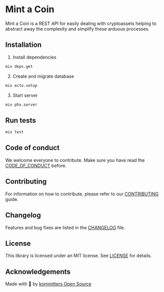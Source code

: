 # Mint a Coin

Mint a Coin is a REST API for easily dealing with cryptoassets helping to abstract away the complexity and simplify these arduous processes.


## Installation

1. Install dependencies
```bash
mix deps.get
```

2. Create and migrate database
```bash
mix ecto.setup
```

3. Start server
```bash
mix phx.server
```


## Run tests

```bash
mix test
```


## Code of conduct
We welcome everyone to contribute. Make sure you have read the [CODE_OF_CONDUCT][coc] before.

## Contributing
For information on how to contribute, please refer to our [CONTRIBUTING][contributing] guide.

## Changelog
Features and bug fixes are listed in the [CHANGELOG][changelog] file.

## License
This library is licensed under an MIT license. See [LICENSE][license] for details.

## Acknowledgements
Made with 💙 by [kommitters Open Source](https://kommit.co)

[license]: https://github.com/kommitters/mintacoin/blob/main/LICENSE
[coc]: https://github.com/kommitters/mintacoin/blob/main/CODE_OF_CONDUCT.md
[changelog]: https://github.com/kommitters/mintacoin/blob/main/CHANGELOG.md
[contributing]: https://github.com/kommitters/mintacoin/blob/main/CONTRIBUTING.md
